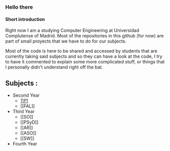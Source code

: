 ### Hello there 

#### Short introduction
Right now I am a studying Computer Engineering at Universidad Complutense of Madrid. Most of the repositories in this github (for now) are part of small proyects that we have to do for our subjects.

Most of the code is here to be shared and accessed by students that are currently taking said subjects and so they can have a look at the code, I try to have it commented to explain some more complicated stuff, or things that I personally didn't understand right off the bat.

## Subjects :       
- Second Year
  - [TP1](https://github.com/aluque1/TP1)
  - [[FAL]]
- Third Year
  - [[SO]]
  - [[PSyD]]
  - [[AR]]
  - [[ASO]]
  - [[SW]]
- Fourth Year
<!--
**aluque1/aluque1** is a ✨ _special_ ✨ repository because its `README.md` (this file) appears on your GitHub profile.

Here are some ideas to get you started:

-🔭 I’m currently working on ...
- 🌱 I’m currently learning ...
- 👯 I’m looking to collaborate on ...
- 🤔 I’m looking for help with ...
- 💬 Ask me about ...
- 📫 How to reach me: ...
- 😄 Pronouns: ...
- ⚡ Fun fact: ...
-->
